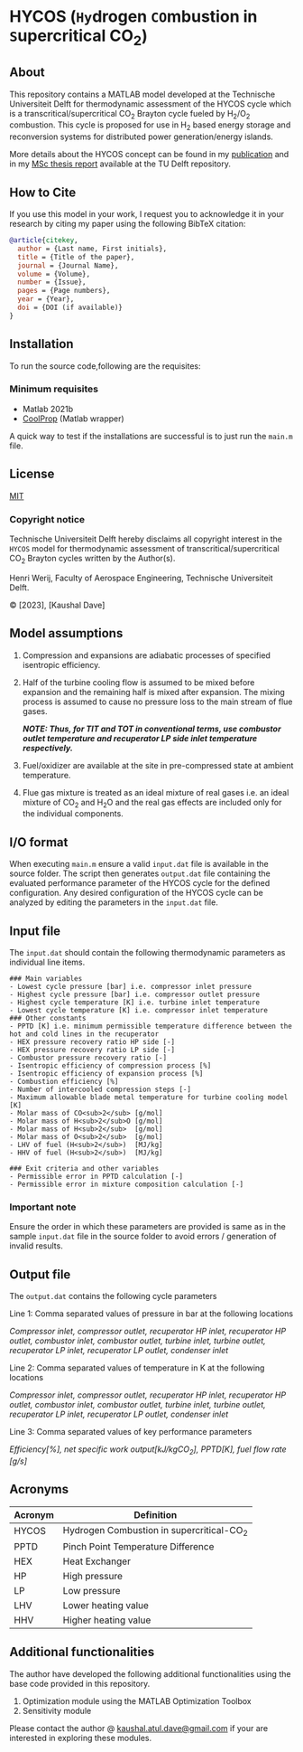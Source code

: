 # HYCOS (`Hy`drogen `CO`mbustion in `S`upercritical CO<sub>2</sub>)

## About
This repository contains a MATLAB   model developed at the Technische Universiteit Delft for thermodynamic assessment of the HYCOS cycle which is a transcritical/supercritical CO<sub>2</sub> Brayton cycle fueled by H<sub>2</sub>/O<sub>2</sub> combustion. This cycle is proposed for use in H<sub>2</sub> based energy storage and reconversion systems for distributed power generation/energy islands. 

More details about the HYCOS concept can be found in my [publication]()  and in my [MSc thesis report](https://repository.tudelft.nl/islandora/object/uuid%3Aaaa684ff-d22c-4482-bb2e-bbbd74336ab1) available at the TU Delft repository.    

## How to Cite

If you use this model in your work, I request you to acknowledge it in your research by citing my paper using the following BibTeX citation:

```bibtex
@article{citekey,
  author = {Last name, First initials},
  title = {Title of the paper},
  journal = {Journal Name},
  volume = {Volume},
  number = {Issue},
  pages = {Page numbers},
  year = {Year},
  doi = {DOI (if available)}
}
```

## Installation
To run the source code,following are the requisites:

### Minimum requisites
- Matlab 2021b
- [CoolProp](https://github.com/CoolProp/CoolProp) (Matlab wrapper)

A quick way to test if the installations are successful is to just run the `main.m` file.

## License

[MIT](https://choosealicense.com/licenses/mit/)

### Copyright notice

Technische Universiteit Delft hereby disclaims all copyright interest in the `HYCOS` model for thermodynamic assessment of transcritical/supercritical CO<sub>2</sub> Brayton cycles written by the Author(s). 

Henri Werij, Faculty of Aerospace Engineering, Technische Universiteit Delft.

© [2023], [Kaushal Dave]


## Model assumptions

1. Compression and expansions are adiabatic processes of specified isentropic efficiency.
2. Half of the turbine cooling flow is assumed to be mixed before expansion and the remaining half is mixed after expansion. The mixing process is assumed to cause no pressure loss to the main stream of flue gases. 

    ***NOTE: Thus, for TIT and TOT in conventional terms, use combustor outlet temperature and recuperator LP side inlet temperature respectively.***
3. Fuel/oxidizer are available at the site in pre-compressed state at ambient temperature.
4. Flue gas mixture is treated as an ideal mixture of real gases i.e. an ideal mixture of CO<sub>2</sub> and H<sub>2</sub>O and the real gas effects are included only for the individual components.


## I/O format
When executing `main.m` ensure a valid `input.dat` file is available in the source folder. The script then generates `output.dat` file containing the evaluated performance parameter of the HYCOS cycle for the defined configuration. Any desired configuration of the HYCOS cycle can be analyzed by editing the parameters in the `input.dat` file. 

## Input file
The `input.dat` should contain the following thermodynamic parameters as individual line items. 
```
### Main variables
- Lowest cycle pressure [bar] i.e. compressor inlet pressure 
- Highest cycle pressure [bar] i.e. compressor outlet pressure
- Highest cycle temperature [K] i.e. turbine inlet temperature
- Lowest cycle temperature [K] i.e. compressor inlet temperature
### Other constants 
- PPTD [K] i.e. minimum permissible temperature difference between the hot and cold lines in the recuperator
- HEX pressure recovery ratio HP side [-]
- HEX pressure recovery ratio LP side [-]
- Combustor pressure recovery ratio [-]
- Isentropic efficiency of compression process [%]
- Isentropic efficiency of expansion process [%]
- Combustion efficiency [%]
- Number of intercooled compression steps [-]
- Maximum allowable blade metal temperature for turbine cooling model [K]
- Molar mass of CO<sub>2</sub> [g/mol]
- Molar mass of H<sub>2</sub>O [g/mol]
- Molar mass of H<sub>2</sub>  [g/mol]
- Molar mass of O<sub>2</sub>  [g/mol]
- LHV of fuel (H<sub>2</sub>)  [MJ/kg]
- HHV of fuel (H<sub>2</sub>)  [MJ/kg]

### Exit criteria and other variables
- Permissible error in PPTD calculation [-]
- Permissible error in mixture composition calculation [-]
```
### Important note
Ensure the order in which these parameters are provided is same as in the sample `input.dat` file in the source folder to avoid errors / generation of invalid results.   


## Output file
The `output.dat` contains the following cycle parameters

Line 1: Comma separated values of pressure in bar at the following locations

*Compressor inlet, compressor outlet, recuperator HP inlet, recuperator HP outlet, combustor inlet, combustor outlet, turbine inlet, turbine outlet, recuperator LP inlet, recuperator LP outlet, condenser inlet*

Line 2: Comma separated values of temperature in K at the following locations

*Compressor inlet, compressor outlet, recuperator HP inlet, recuperator HP outlet, combustor inlet, combustor outlet, turbine inlet, turbine outlet, recuperator LP inlet, recuperator LP outlet, condenser inlet*

Line 3: Comma separated values of key performance parameters

*Efficiency[%], net specific work output[kJ/kgCO<sub>2</sub>], PPTD[K], fuel flow rate [g/s]*

## Acronyms

| Acronym | Definition                   |
|---------|------------------------------|
| HYCOS   | Hydrogen Combustion in supercritical-CO<sub>2</sub> |
| PPTD    | Pinch Point Temperature Difference      |
| HEX     | Heat Exchanger|
| HP      | High pressure|
| LP      | Low pressure|
| LHV     | Lower heating value |
| HHV     | Higher heating value |

## Additional functionalities

The author have developed the following additional functionalities using the base code provided in this repository. 

1. Optimization module using the MATLAB Optimization Toolbox
2. Sensitivity module

Please contact the author @ [kaushal.atul.dave@gmail.com](kaushal.atul.dave@gmail.com) if your are interested in exploring these modules. 